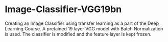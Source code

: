 # Image-Classifier-VGG19bn
Creating an Image Classifier using transfer learning as a part of the Deep Learning Course.
A pretained 19 layer VGG model with Batch Normalization is used.
The classifier is modified and the feature layer is kept frozen.
